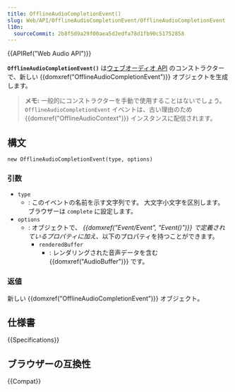 ```yaml
---
title: OfflineAudioCompletionEvent()
slug: Web/API/OfflineAudioCompletionEvent/OfflineAudioCompletionEvent
l10n:
  sourceCommit: 2b8f5d9a29f00aea5d2edfa78d1fb90c51752858
---
```


{{APIRef("Web Audio API")}}

**`OfflineAudioCompletionEvent()`** は[ウェブオーディオ API](/ja/docs/Web/API/Web_Audio_API) のコンストラクターで、新しい {{domxref("OfflineAudioCompletionEvent")}} オブジェクトを生成します。

> **メモ:** 一般的にコンストラクターを手動で使用することはないでしょう。
> `OfflineAudioCompletionEvent` イベントは、古い理由のため {{domxref("OfflineAudioContext")}} インスタンスに配信されます。

## 構文

```js-nolint
new OfflineAudioCompletionEvent(type, options)
```

### 引数

- `type`
  - : このイベントの名前を示す文字列です。
    大文字小文字を区別します。ブラウザーは `complete` に設定します。
- `options`
  - : オブジェクトで、 _{{domxref("Event/Event", "Event()")}} で定義されているプロパティに加え_、以下のプロパティを持つことができます。
    - `renderedBuffer`
      - : レンダリングされた音声データを含む {{domxref("AudioBuffer")}} です。

### 返値

新しい {{domxref("OfflineAudioCompletionEvent")}} オブジェクト。

## 仕様書

{{Specifications}}

## ブラウザーの互換性

{{Compat}}
